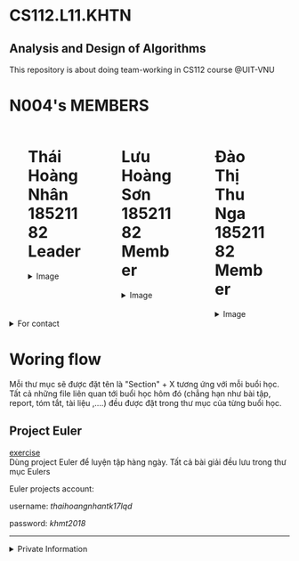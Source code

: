 # CS112.L11.KHTN
## Analysis and Design of Algorithms
This repository is about doing team-working in CS112 course @UIT-VNU

<!-- Members:  
|ID         |Name               |Email                 |Role    |
|-----------|-------------------|----------------------|--------|
|18521182   |Thái Hoàng Nhân    |18521182@gm.uit.edu.vn|Leader  |
|18521135   |Đào Thị Thu Nga    |18521135@gm.uit.edu.vn|Member  |
|18521348   |Lưu Hoàng Sơn      |18521348@gm.uit.edu.vn|Member  | -->
<!--  -->
<link rel="stylesheet" href="https://stackpath.bootstrapcdn.com/font-awesome/4.7.0/css/font-awesome.min.css" integrity="sha384-wvfXpqpZZVQGK6TAh5PVlGOfQNHSoD2xbE+QkPxCAFlNEevoEH3Sl0sibVcOQVnN" crossorigin="anonymous">
<script src='https://cdnjs.cloudflare.com/ajax/libs/mathjax/2.7.5/MathJax.js?config=TeX-MML-AM_CHTML' async></script>

# N004's MEMBERS
<div style="display:flex; width:100%">
        <div style="width:20%;margin: 0px auto">
            <h1>Thái Hoàng Nhân<br> 18521182 <br /> Leader </h1>
            <details>
                <summary>Image</summary>
                <img style="width:100%"
                    src="https://raw.githubusercontent.com/hoangnhancs/CS112.L11.KHTN/master/resources/images/HoangNhan.png">
            </details>
        </div>
        <br>
        <div style="width:20% ;margin:0px auto">
            <h1>Lưu Hoàng Sơn<br>18521182 <br /> Member</h1>
            <details>
                <summary>Image</summary>
                <img style="width:100%"
                    src="https://raw.githubusercontent.com/hoangnhancs/CS112.L11.KHTN/master/resources/images/HoangSon.png">
            </details>
        </div>
        <br>
        <div style="width:20%; margin:0px auto">
            <h1>Đào Thị Thu Nga<br> 18521182 <br /> Member </h1>
            <details>
                <summary>Image</summary>
                <img style="width:100%"
                    src="https://raw.githubusercontent.com/hoangnhancs/CS112.L11.KHTN/master/resources/images/ThuNga.png">
            </details>
        </div>
    </div>

<details>
    <summary>For contact</summary>
    <p>Thái Hoàng Nhân: 18521182@gm.uit.edu.vn or <a href="https://github.com/hoangnhancs">github</a> or <a href="https://www.facebook.com/profile.php?id=100027617961231">facebook</a></p>
    <p>Lưu Hoàng Sơn: 18521182@gm.uit.edu.vn or <a href="https://github.com/sonlhcsuit">github</a> or <a href="https://www.facebook.com/sjIv3r">facebook</a></p>
    <p>Đào Thị Thu Nga: 18521182@gm.uit.edu.vn or <a href="https://github.com/DAOTHITHUNGA">github</a> or <a href="https://www.facebook.com/vonguocmo03092000">facebook</a></p>
</details>
<!--  -->

# Woring flow 

Mỗi thư mục sẽ được đặt tên là "Section" + X tương ứng với mỗi buổi học.   
Tất cả những file liên quan tới buổi học hôm đó (chẳng hạn như bài tập, report, tóm tắt, tài liệu ,....) đều được đặt trong thư mục của từng buổi học.

## Project Euler
<a href="https://projecteuler.net">exercise</a>  
Dùng project Euler để luyện tập hàng ngày. Tất cả bài giải đều lưu trong thư mục Eulers 

<p>Euler projects account: </p>
<p>username: <i>thaihoangnhantk17lqd</i></p>
<p>password: <i>khmt2018</i></p>

-----------------------------

<details>
<summary>Private Information</summary>
<h1>WeCode</h1>
<a href="https://khmt.uit.edu.vn/laptrinh/cs112-2021/login">wecode assignment</a>
<p>username: <i>n004</i></p>
</details>

